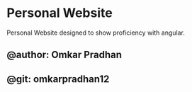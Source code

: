 # Personal Website
Personal Website designed to show proficiency with angular.

## @author: Omkar Pradhan
## @git: omkarpradhan12
